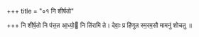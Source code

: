 +++
title = "०१ नि शीर्षतो"

+++
नि शी॑र्ष॒तो नि प॑त्त॒त आ॒ध्यो॒ नि ति॑रामि ते। देवाः॒ प्र हि॑णुत स्म॒रम॒सौ मामनु॑ शोचतु ॥
